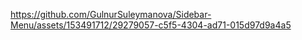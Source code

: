 https://github.com/GulnurSuleymanova/Sidebar-Menu/assets/153491712/29279057-c5f5-4304-ad71-015d97d9a4a5

